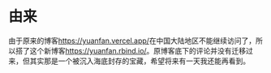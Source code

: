 # 由来

由于原来的博客<https://yuanfan.vercel.app/>在中国大陆地区不能继续访问了，所以搭了这个新博客<https://yuanfan.rbind.io/>。原博客底下的评论并没有迁移过来，但其实那是一个被沉入海底封存的宝藏，希望将来有一天我还能再看到。
